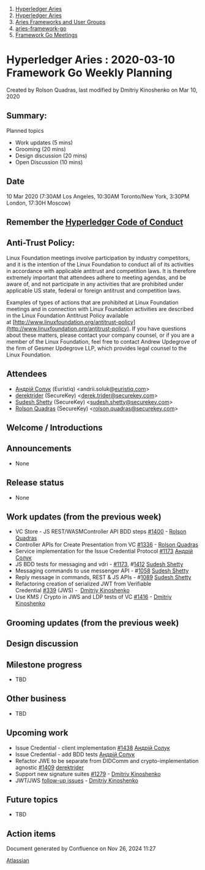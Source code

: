 1. [Hyperledger Aries](index.html)
2. [Hyperledger Aries](Hyperledger-Aries_18481154.html)
3. [Aries Frameworks and User Groups](Aries-Frameworks-and-User-Groups_18481290.html)
4. [aries-framework-go](aries-framework-go_18481606.html)
5. [Framework Go Meetings](Framework-Go-Meetings_18482076.html)

# Hyperledger Aries : 2020-03-10 Framework Go Weekly Planning

Created by Rolson Quadras, last modified by Dmitriy Kinoshenko on Mar 10, 2020

## Summary:

Planned topics

- Work updates (5 mins)
- Grooming (20 mins)
- Design discussion (20 mins)
- Open Discussion (10 mins)

## Date

10 Mar 2020 (7:30AM Los Angeles, 10:30AM Toronto/New York, 3:30PM London, 17:30H Moscow)

## Remember the [Hyperledger Code of Conduct](https://lf-hyperledger.atlassian.net/wiki/display/HYP/Hyperledger+Code+of+Conduct)

## Anti-Trust Policy:

Linux Foundation meetings involve participation by industry competitors, and it is the intention of the Linux Foundation to conduct all of its activities in accordance with applicable antitrust and competition laws. It is therefore extremely important that attendees adhere to meeting agendas, and be aware of, and not participate in any activities that are prohibited under applicable US state, federal or foreign antitrust and competition laws.

Examples of types of actions that are prohibited at Linux Foundation meetings and in connection with Linux Foundation activities are described in the Linux Foundation Antitrust Policy available at [http://www.linuxfoundation.org/antitrust-policy](http://www.linuxfoundation.org/antitrust-policy). If you have questions about these matters, please contact your company counsel, or if you are a member of the Linux Foundation, feel free to contact Andrew Updegrove of the firm of Gesmer Updegrove LLP, which provides legal counsel to the Linux Foundation.

## Attendees

- [Андрій Солук](https://lf-hyperledger.atlassian.net/wiki/people/557058:944bd0fe-c47d-4ef3-b564-b2165534d406?ref=confluence) (Euristiq) &lt;andrii.soluk@[euristiq.com](http://euristiq.com/)&gt;
- [derektrider](https://lf-hyperledger.atlassian.net/wiki/people/60b7f69348b89500697aa128?ref=confluence) (SecureKey) &lt;derek.trider@securekey.com&gt;
- [Sudesh Shetty](https://lf-hyperledger.atlassian.net/wiki/people/62334edb867a4e0070970909?ref=confluence) (SecureKey) &lt;sudesh.shetty@securekey.com&gt;
- [Rolson Quadras](https://lf-hyperledger.atlassian.net/wiki/people/622101eec88f1000682f2f68?ref=confluence) (SecureKey) &lt;rolson.quadras@securekey.com&gt;

## Welcome / Introductions

## Announcements

- None

## Release status

- None

## Work updates (from the previous week)

- VC Store - JS REST/WASMController API BDD steps [#1400](https://github.com/hyperledger/aries-framework-go/issues/1400) - [Rolson Quadras](https://lf-hyperledger.atlassian.net/wiki/people/622101eec88f1000682f2f68?ref=confluence)
- Controller APIs for Create Presentation from VC [#1336](https://github.com/hyperledger/aries-framework-go/issues/1336) - [Rolson Quadras](https://lf-hyperledger.atlassian.net/wiki/people/622101eec88f1000682f2f68?ref=confluence)
- Service implementation for the Issue Credential Protocol [#1173](https://github.com/hyperledger/aries-framework-go/issues/1173) [Андрій Солук](https://lf-hyperledger.atlassian.net/wiki/people/557058:944bd0fe-c47d-4ef3-b564-b2165534d406?ref=confluence)
- JS BDD tests for messaging and vdri - [#1173](https://github.com/hyperledger/aries-framework-go/issues/1173), #[1412](https://github.com/hyperledger/aries-framework-go/issues/1412) [Sudesh Shetty](https://lf-hyperledger.atlassian.net/wiki/people/62334edb867a4e0070970909?ref=confluence)
- Messaging commands to use messenger API - #[1058](https://github.com/hyperledger/aries-framework-go/issues/1058) [Sudesh Shetty](https://lf-hyperledger.atlassian.net/wiki/people/62334edb867a4e0070970909?ref=confluence)
- Reply message in commands, REST &amp; JS APIs - #[1089](https://github.com/hyperledger/aries-framework-go/issues/1089) [Sudesh Shetty](https://lf-hyperledger.atlassian.net/wiki/people/62334edb867a4e0070970909?ref=confluence)
- Refactoring creation of serialized JWT from Verifiable Credential [#339](https://github.com/hyperledger/aries-framework-go/issues/339) (JWS) -  [Dmitriy Kinoshenko](https://lf-hyperledger.atlassian.net/wiki/people/557058:f8587cfb-189f-48fd-99b8-0f11f3d4fc50?ref=confluence)
- Use KMS / Crypto in JWS and LDP tests of VC [#1416](https://github.com/hyperledger/aries-framework-go/issues/1416) - [Dmitriy Kinoshenko](https://lf-hyperledger.atlassian.net/wiki/people/557058:f8587cfb-189f-48fd-99b8-0f11f3d4fc50?ref=confluence)

## Grooming updates (from the previous week)

## Design discussion

## Milestone progress

- TBD

## Other business

- TBD

## Upcoming work

- Issue Credential - client implementation [#1438](https://github.com/hyperledger/aries-framework-go/issues/1438) [Андрій Солук](https://lf-hyperledger.atlassian.net/wiki/people/557058:944bd0fe-c47d-4ef3-b564-b2165534d406?ref=confluence)
- Issue Credential - add BDD tests [Андрій Солук](https://lf-hyperledger.atlassian.net/wiki/people/557058:944bd0fe-c47d-4ef3-b564-b2165534d406?ref=confluence)
- Refactor JWE to be separate from DIDComm and crypto-implementation agnostic [#1409](https://github.com/hyperledger/aries-framework-go/issues/1409) [derektrider](https://lf-hyperledger.atlassian.net/wiki/people/60b7f69348b89500697aa128?ref=confluence)
- Support new signature suites [#1279](https://github.com/hyperledger/aries-framework-go/issues/1156) - [Dmitriy Kinoshenko](https://lf-hyperledger.atlassian.net/wiki/people/557058:f8587cfb-189f-48fd-99b8-0f11f3d4fc50?ref=confluence)
- JWT/JWS [follow-up issues](https://github.com/hyperledger/aries-framework-go/issues/1264#issuecomment-587531311) - [Dmitriy Kinoshenko](https://lf-hyperledger.atlassian.net/wiki/people/557058:f8587cfb-189f-48fd-99b8-0f11f3d4fc50?ref=confluence)

## Future topics

- TBD

## Action items

Document generated by Confluence on Nov 26, 2024 11:27

[Atlassian](http://www.atlassian.com/)
